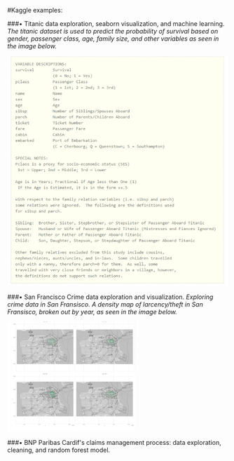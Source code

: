 
#Kaggle examples: 

###•	Titanic data exploration, seaborn visualization, and machine learning.
*The titanic dataset is used to predict the probability of survival based on gender, passenger class, age, family size, and other variables as seen in the image below.*

![Alt text](https://github.com/heavenstobetsy/Kaggle/blob/master/images/Titanic.PNG "Optional title")

###•	San Francisco Crime data exploration and visualization.
*Exploring crime data in San Fransisco. A density map of larcency/theft in San Fransisco, broken out by year, as seen in the image below.*

![Alt text](https://github.com/heavenstobetsy/Kaggle/blob/master/images/density.plot.PNG "Optional title")


###•	BNP Paribas Cardif's claims management process: data exploration, cleaning, and random forest model.

